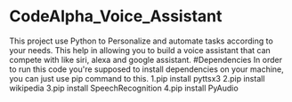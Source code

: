 # CodeAlpha_Voice_Assistant
This project use Python to Personalize and automate tasks according to your needs. This help in allowing you to  build a voice assistant that can compete with like siri,  alexa and google assistant.
#Dependencies
In order to run this code you're supposed to install dependencies on your machine, you can just use pip command to this.
1.pip install pyttsx3
2.pip install wikipedia
3.pip install  SpeechRecognition
4.pip install PyAudio
